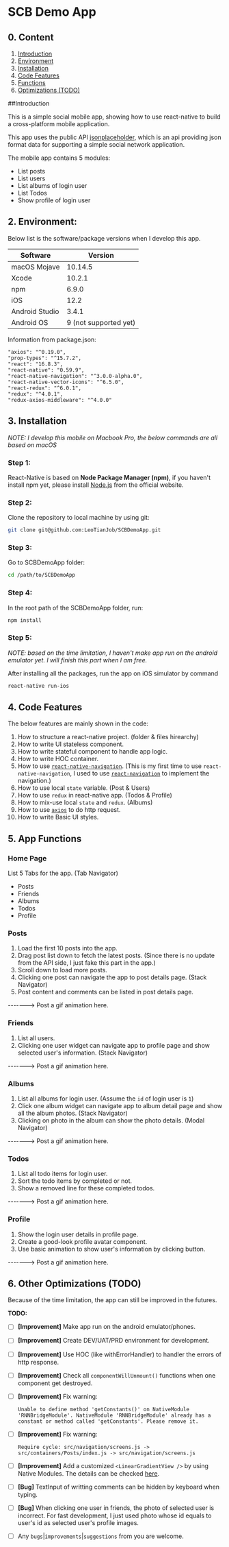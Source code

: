 # SCB Demo App

## 0. Content

1. [Introduction](#Introduction)
2. [Environment](#2.-Environment)
3. [Installation](#3.-Installation)
4. [Code Features](#4.-Code-Features)
5. [Functions](#5.-Functions)
6. [Optimizations (TODO)](#6.-Other-Optimizations-(TODO))

##Introduction

This is a simple social mobile app, showing how to use react-native to build a cross-platform mobile application.

This app uses the public API [jsonplaceholder](https://jsonplaceholder.typicode.com/), which is an api providing json format data for supporting a simple social network application.

The mobile app contains 5 modules:

* List posts
* List users
* List albums of login user
* List Todos
* Show profile of login user

## 2. Environment:
Below list is the software/package versions when I develop this app.


Software | Version
-------- | -------
macOS Mojave | 10.14.5
Xcode | 10.2.1
npm |  6.9.0
iOS | 12.2
Android Studio | 3.4.1
Android OS | 9 (not supported yet)

Information from package.json:
```
"axios": "^0.19.0",
"prop-types": "^15.7.2",
"react": "16.8.3",
"react-native": "0.59.9",
"react-native-navigation": "^3.0.0-alpha.0",
"react-native-vector-icons": "^6.5.0",
"react-redux": "^6.0.1",
"redux": "^4.0.1",
"redux-axios-middleware": "^4.0.0"
```

## 3. Installation

*NOTE: I develop this mobile on Macbook Pro, the below commands are all based on macOS*

### Step 1:

React-Native is based on **Node Package Manager (npm)**, if you haven't install npm yet, please install [Node.js](https://nodejs.org/en/) from the official website.

### Step 2:

Clone the repository to local machine by using git:

```bash
git clone git@github.com:LeoTianJob/SCBDemoApp.git
```

### Step 3:

Go to SCBDemoApp folder:
```bash
cd /path/to/SCBDemoApp
```

### Step 4:

In the root path of the SCBDemoApp folder, run:

```bash
npm install
```

### Step 5:

*NOTE: based on the time limitation, I haven't make app run on the android emulator yet. I will finish this part when I am free.*

After installing all the packages, run the app on iOS simulator by command

```bash
react-native run-ios
```

## 4. Code Features

The below features are mainly shown in the code:

1. How to structure a react-native project. (folder & files hirearchy)
2. How to write UI stateless component.
3. How to write stateful component to handle app logic.
4. How to write HOC container.
5. How to use [`react-native-navigation`](https://wix.github.io/react-native-navigation/#/). (This is my first time to use `react-native-navigation`, I used to use [`react-navigation`](https://reactnavigation.org) to implement the navigation.)
6. How to use local `state` variable. (Post & Users)
7. How to use `redux` in react-native app. (Todos & Profile)
8. How to mix-use local `state` and `redux`. (Albums)
9. How to use [`axios`](https://github.com/axios/axios) to do http request.
10. How to write Basic UI styles.

## 5. App Functions

### Home Page

List 5 Tabs for the app. (Tab Navigator)

* Posts
* Friends
* Albums 
* Todos
* Profile

### Posts

1. Load the first 10 posts into the app.
2. Drag post list down to fetch the latest posts. (Since there is no update from the API side, I just fake this part in the app.)
3. Scroll down to load more posts.
4. Clicking one post can navigate the app to post details page. (Stack Navigator)
5. Post content and comments can be listed in post details page.

-------> Post a gif animation here.

### Friends

1. List all users.
2. Clicking one user widget can navigate app to profile page and show selected user's information. (Stack Navigator)

-------> Post a gif animation here.

### Albums

1. List all albums for login user. (Assume the `id` of login user is `1`)
2. Click one album widget can navigate app to album detail page and show all the album photos. (Stack Navigator)
3. Clicking on photo in the album can show the photo details. (Modal Navigator)

-------> Post a gif animation here.

### Todos

1. List all todo items for login user.
2. Sort the todo items by completed or not.
3. Show a removed line for these completed todos.

-------> Post a gif animation here.

### Profile

1. Show the login user details in profile page.
2. Create a good-look profile avatar component.
3. Use basic animation to show user's information by clicking button.

-------> Post a gif animation here.

## 6. Other Optimizations (TODO)

Because of the time limitation, the app can still be improved in the futures.

**TODO:**

- [ ] **[Improvement]** Make app run on the android emulator/phones.
- [ ] **[Improvement]** Create DEV/UAT/PRD environment for development.
- [ ] **[Improvement]** Use HOC (like withErrorHandler) to handler the errors of http response.
- [ ] **[Improvement]** Check all `componentWillUnmount()` functions when one component get destroyed.
- [ ] **[Improvement]**  Fix warning:

    ```
    Unable to define method 'getConstants()' on NativeModule 'RNNBridgeModule'. NativeModule 'RNNBridgeModule' already has a constant or method called 'getConstants'. Please remove it.
    ```
- [ ] **[Improvement]** Fix warning:

    ```
    Require cycle: src/navigation/screens.js -> src/containers/Posts/index.js -> src/navigation/screens.js
    ```
- [ ] **[Improvement]** Add a customized `<LinearGradientView />` by using Native Modules. The details can be checked [here](https://medium.com/react-native-training/react-native-bridging-how-to-make-linear-gradient-view-83c3805373b7).
- [ ] **[Bug]** TextInput of writting comments can be hidden by keyboard when typing.
- [ ] **[Bug]** When clicking one user in friends, the photo of selected user is incorrect. For fast development, I just used photo whose id equals to user's id as selected user's profile images.
- [ ] Any `bugs`|`improvements`|`suggestions` from you are welcome.

